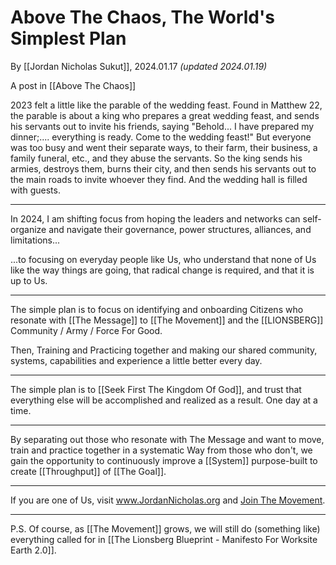 # Above The Chaos, The World's Simplest Plan

By [[Jordan Nicholas Sukut]], 2024.01.17 _(updated 2024.01.19)_

A post in [[Above The Chaos]]

2023 felt a little like the parable of the wedding feast. Found in Matthew 22, the parable is about a king who prepares a great wedding feast, and sends his servants out to invite his friends, saying "Behold... I have prepared my dinner;.... everything is ready. Come to the wedding feast!" But everyone was too busy and went their separate ways, to their farm, their business, a family funeral, etc., and they abuse the servants. So the king sends his armies, destroys them, burns their city, and then sends his servants out to the main roads to invite whoever they find. And the wedding hall is filled with guests. 

____
In 2024, I am shifting focus from hoping the leaders and networks can self-organize and navigate their governance, power structures, alliances, and limitations...

...to focusing on everyday people like Us, who understand that none of Us like the way things are going, that radical change is required, and that it is up to Us.
____
The simple plan is to focus on identifying and onboarding Citizens who resonate with [[The Message]] to [[The Movement]] and the [[LIONSBERG]] Community / Army / Force For Good.  

Then, Training and Practicing together and making our shared community, systems, capabilities and experience a little better every day. 
____
The simple plan is to [[Seek First The Kingdom Of God]], and trust that everything else will be accomplished and realized as a result. One day at a time.  
___
By separating out those who resonate with The Message and want to move, train and practice together in a systematic Way from those who don't, we gain the opportunity to continuously improve a [[System]] purpose-built to create [[Throughput]] of [[The Goal]]. 
_____
If you are one of Us, visit www.JordanNicholas.org and [Join The Movement](https://jordannicholas.org/join_the_movement). 

___
P.S. Of course, as [[The Movement]] grows, we will still do (something like) everything called for in [[The Lionsberg Blueprint - Manifesto For Worksite Earth 2.0]]. 